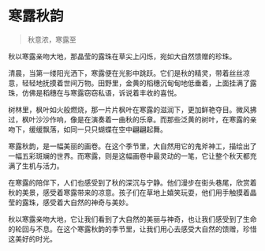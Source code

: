 # 寒露秋韵
> 秋意浓，寒露至

秋以寒露亲吻大地，那晶莹的露珠在草尖上闪烁，宛如大自然馈赠的珍珠。

清晨，当第一缕阳光洒下，寒露便在光影中跳跃。它们是秋的精灵，带着丝丝凉意，轻轻地抚摸着世间万物。田野里，金黄的稻穗沉甸甸地低垂着，上面挂满了露珠，仿佛是稻穗在与寒露窃窃私语，诉说着丰收的喜悦。

树林里，枫叶如火般燃烧，那一片片枫叶在寒露的滋润下，更加鲜艳夺目。微风拂过，枫叶沙沙作响，像是在演奏着一曲秋的乐章。而那些泛黄的树叶，在寒露的亲吻下，缓缓飘落，如同一只只蝴蝶在空中翩翩起舞。

寒露秋韵，是一幅美丽的画卷。在这个季节里，大自然用它的鬼斧神工，描绘出了一幅五彩斑斓的世界。而寒露，则是这幅画卷中最灵动的一笔，它让整个秋天都充满了生机与活力。

在寒露的陪伴下，人们也感受到了秋的深沉与宁静。他们漫步在街头巷尾，欣赏着秋的美景，感受着寒露带来的凉意。孩子们在草地上嬉笑玩耍，他们用手触摸着晶莹的露珠，感受着大自然的神奇与美妙。

秋以寒露亲吻大地，它让我们看到了大自然的美丽与神奇，也让我们感受到了生命的轮回与不息。在这个寒露秋韵的季节里，让我们用心去感受大自然的馈赠，珍惜这美好的时光。